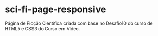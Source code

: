 # sci-fi-page-responsive
 Página de Ficção Científica criada com base no Desafio10 do curso de HTML5 e CSS3 do Curso em Vídeo.
